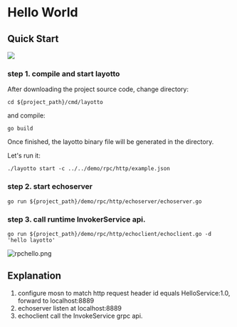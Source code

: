 # Hello World

## Quick Start
![](https://user-images.githubusercontent.com/26001097/148895424-b286feb5-a122-4fe5-9012-0c235f16b9c7.png)

### step 1. compile and start layotto

After downloading the project source code, change directory:

```shell
cd ${project_path}/cmd/layotto
```

and compile:

```shell @if.not.exist layotto
go build
```

Once finished, the layotto binary file will be generated in the directory.

Let's run it:

```shell @background
./layotto start -c ../../demo/rpc/http/example.json
```

### step 2. start echoserver

```shell @background
go run ${project_path}/demo/rpc/http/echoserver/echoserver.go
```

### step 3. call runtime InvokerService api.

```shell
go run ${project_path}/demo/rpc/http/echoclient/echoclient.go -d 'hello layotto'
```

![rpchello.png](../../../img/rpc/rpchello.png)

## Explanation

1. configure mosn to match http request header id equals HelloService:1.0, forward to localhost:8889
2. echoserver listen at localhost:8889
3. echoclient call the InvokeService grpc api.
